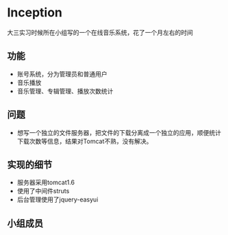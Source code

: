 # Inception
大三实习时候所在小组写的一个在线音乐系统，花了一个月左右的时间

## 功能
+ 账号系统，分为管理员和普通用户
+ 音乐播放
+ 音乐管理、专辑管理、播放次数统计

## 问题
+ 想写一个独立的文件服务器，把文件的下载分离成一个独立的应用，顺便统计下载次数等信息，结果对Tomcat不熟，没有解决。

## 实现的细节
+ 服务器采用tomcat1.6
+ 使用了中间件struts
+ 后台管理使用了jquery-easyui

## 小组成员
